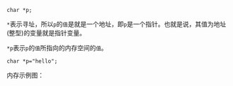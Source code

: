 	char *p;
`*`表示寻址，所以`p`的`值`是就是一个地址，即`p`是一个指针。也就是说，其值为地址(整型)的变量就是指针变量。

`*p`表示`p`的`值`所指向的内存空间的`值`。

	char *p="hello";
内存示例图：


